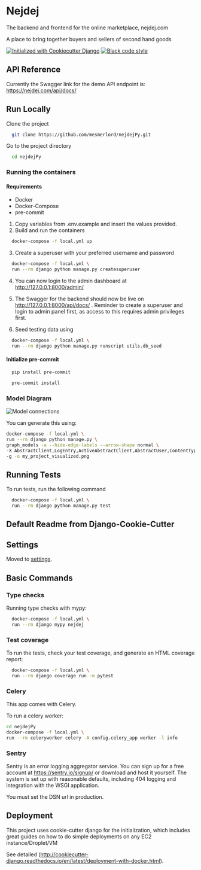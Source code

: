 
# Nejdej

The backend and frontend for the online marketplace, nejdej.com

A place to bring together buyers and sellers of second hand goods

[![Initialized with Cookiecutter Django](https://img.shields.io/badge/initialized%20with-Cookiecutter%20Django-ff69b4.svg?logo=cookiecutter)](https://github.com/cookiecutter/cookiecutter-django/)
[![Black code style](https://img.shields.io/badge/code%20style-black-000000.svg)](https://github.com/ambv/black)
## API Reference

Currently the Swagger link for the demo API endpoint is: https://nejdej.com/api/docs/


## Run Locally

Clone the project

```bash
  git clone https://github.com/mesmerlord/nejdejPy.git
```

Go to the project directory

```bash
  cd nejdejPy
```



### Running the containers


#### Requirements
 - Docker
 - Docker-Compose
 - pre-commit

1. Copy variables from .env.example and insert the values provided.
2. Build and run the containers

```bash
  docker-compose -f local.yml up
```
3. Create a superuser with your preferred username and password
```bash
  docker-compose -f local.yml \
  run --rm django python manage.py createsuperuser
```
4. You can now login to the admin dashboard at http://127.0.0.1:8000/admin/

5. The Swagger for the backend should now be live on http://127.0.0.1:8000/api/docs/ . Reminder to create a superuser and login to admin panel first, as access to this requires admin privileges first.

6. Seed testing data using
```bash
  docker-compose -f local.yml \
  run --rm django python manage.py runscript utils.db_seed
```

#### Initialize pre-commit

```bash
  pip install pre-commit
```

```bash
  pre-commit install
```

### Model Diagram

![Model connections](https://snipboard.io/D1WpeK.jpg)

You can generate this using:

```bash
docker-compose -f local.yml \
run --rm django python manage.py \
graph_models -a --hide-edge-labels --arrow-shape normal \
-X AbstractClient,LogEntry,ActiveAbstractClient,AbstractUser,ContentType,Session,AbstractBaseSession,AbstractBaseUser,PermissionsMixin,Permission \
-g -o my_project_visualized.png
```
## Running Tests

To run tests, run the following command

```bash
  docker-compose -f local.yml \
  run --rm django python manage.py test
```

## Default Readme from Django-Cookie-Cutter


## Settings

Moved to [settings](http://cookiecutter-django.readthedocs.io/en/latest/settings.html).

## Basic Commands

### Type checks

Running type checks with mypy:

```bash
  docker-compose -f local.yml \
  run --rm django mypy nejdej
```

### Test coverage

To run the tests, check your test coverage, and generate an HTML coverage report:
```bash
  docker-compose -f local.yml \
  run --rm django coverage run -m pytest
```

### Celery

This app comes with Celery.

To run a celery worker:

``` bash
cd nejdejPy
docker-compose -f local.yml \
run --rm celeryworker celery -A config.celery_app worker -l info
```

### Sentry

Sentry is an error logging aggregator service. You can sign up for a free account at https://sentry.io/signup/ or download and host it yourself.
The system is set up with reasonable defaults, including 404 logging and integration with the WSGI application.

You must set the DSN url in production.

## Deployment

This project uses cookie-cutter django for the initialization, which includes great guides on how to do simple deployments on any EC2 instance/Droplet/VM

See detailed (http://cookiecutter-django.readthedocs.io/en/latest/deployment-with-docker.html).
